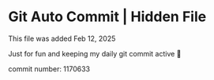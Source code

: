 # Git Auto Commit | Hidden File

This file was added Feb 12, 2025

Just for fun and keeping my daily git commit active 🤪

commit number: 1170633
